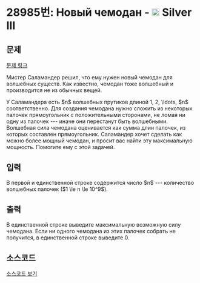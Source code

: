 # 28985번: Новый чемодан - <img src="https://static.solved.ac/tier_small/8.svg" style="height:20px" /> Silver III

<!-- performance -->

<!-- 문제 제출 후 깃허브에 푸시를 했을 때 제출한 코드의 성능이 입력될 공간입니다.-->

<!-- end -->

## 문제

[문제 링크](https://boj.kr/28985)


<p>Мистер Саламандер решил, что ему нужен новый чемодан для волшебных существ. Как известно, чемодан тоже волшебный и производится не из обычных вещей.</p>

<p>У Саламандера есть $n$ волшебных прутиков длиной 1, 2, \ldots, $n$ соответственно. Для создания чемодана нужно сложить из некоторых палочек прямоугольник с положительными сторонами, не ломая ни одну из палочек --- иначе они перестанут быть волшебными. Волшебная сила чемодана оценивается как сумма длин палочек, из которых составлен прямоугольник. Саламандер хочет сделать как можно более мощный чемодан, и просит вас найти эту максимальную мощность. Помогите ему с этой задачей.</p>



## 입력


<p>В первой и единственной строке содержится число $n$ --- количество волшебных палочек ($1 \le n \le 10^9$).</p>



## 출력


<p>В единственной строке выведите максимальную возможную силу чемодана. Если ни одного чемодана из этих палочек собрать не получится, в единственной строке выведите 0.</p>



## 소스코드

[소스코드 보기](Новый%20чемодан.cpp)